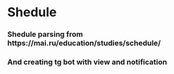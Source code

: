 # Shedule
<h3>Shedule parsing from https://mai.ru/education/studies/schedule/</h3>
<h3>And creating tg bot with view and notification</h3>
